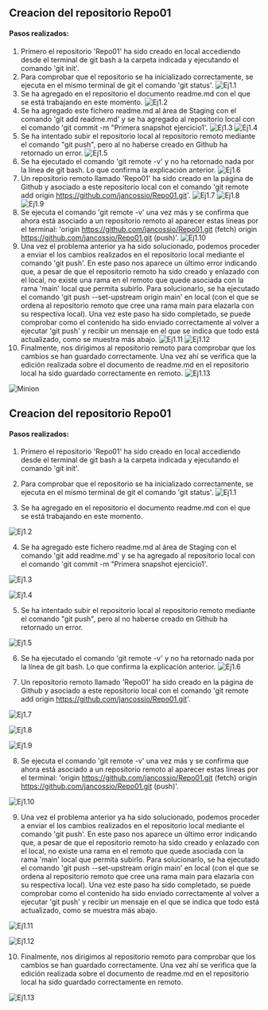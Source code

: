 ## Creacion del repositorio Repo01 

#### Pasos realizados:

1. Primero el repositorio 'Repo01' ha sido creado en local accediendo desde el terminal de git bash a la carpeta indicada y ejecutando el comando 'git init'.
2. Para comprobar que el repositorio se ha inicializado correctamente, se ejecuta en el mismo terminal de git el comando 'git status'.
![Ej1.1](./Repo1_Commands1.png)
3. Se ha agregado en el repositorio el documento readme.md con el que se está trabajando en este momento.
![Ej1.2](./Repo1_Commands2.png)
4. Se ha agregado este fichero readme.md al área de Staging con el comando 'git add readme.md' y se ha agregado al repositorio local con el comando 'git commit -m "Primera snapshot ejercicio1'.
![Ej1.3](./Repo1_Commands3.png)
![Ej1.4](./Repo1_Commands4.png)
5. Se ha intentado subir el repositorio local al repositorio remoto mediante el comando "git push", pero al no haberse creado en Github ha retornado un error.
![Ej1.5](./Repo1_Commands5.png)
6. Se ha ejecutado el comando 'git remote -v' y no ha retornado nada por la línea de git bash. Lo que confirma la explicación anterior.
![Ej1.6](./Repo1_Commands6.png)
7. Un repositorio remoto llamado 'Repo01' ha sido creado en la página de Github y asociado a este repositorio local con el comando 'git remote add origin https://github.com/jancossio/Repo01.git'.
![Ej1.7](./Repo1_Commands7.png)
![Ej1.8](./Repo1_Commands8.png)
![Ej1.9](./Repo1_Commands9.png)
8. Se ejecuta el comando 'git remote -v' una vez más y se confirma que ahora está asociado a un repositorio remoto al aparecer estas líneas por el terminal: 'origin  https://github.com/jancossio/Repo01.git (fetch)
                        origin  https://github.com/jancossio/Repo01.git (push)'.
![Ej1.10](./Repo1_Commands10.png)
9. Una vez el problema anterior ya ha sido solucionado, podemos proceder a enviar el los cambios realizados en el repositorio local mediante el comando 'git push'. En este paso nos aparece un último error indicando que, a pesar de que el repositorio remoto ha sido creado y enlazado con el  local, no existe una rama en el remoto que quede asociada con la rama 'main' local que permita subirlo. Para solucionarlo, se ha ejecutado el comando 'git push --set-upstream origin main' en local (con el que se ordena al repositorio remoto que cree una rama main para elazarla con su respectiva local). Una vez este paso ha sido completado, se puede comprobar como el contenido ha sido enviado correctamente al volver a ejecutar 'git push' y recibir un mensaje en el que se indica que todo está actualizado, como se muestra más abajo.
![Ej1.11](./Reto1_Commands11.png)
![Ej1.12](./Repo1_Commands12.png)
10. Finalmente, nos dirigimos al repositorio remoto para comprobar que los cambios se han guardado correctamente. Una vez ahí se verifica que la edición realizada sobre el documento de readme.md en el repositorio local ha sido guardado correctamente en remoto. 
![Ej1.13](./Repo1_Commands13.png)

![Minion](https://octodex.github.com/images/minion.png)



## Creacion del repositorio Repo01 

#### Pasos realizados:

1. Primero el repositorio 'Repo01' ha sido creado en local accediendo desde el terminal de git bash a la carpeta indicada y ejecutando el comando 'git init'.
2. Para comprobar que el repositorio se ha inicializado correctamente, se ejecuta en el mismo terminal de git el comando 'git status'.
![Ej1.1](./Repo1_Commands1.png)

3. Se ha agregado en el repositorio el documento readme.md con el que se está trabajando en este momento.

![Ej1.2](./Repo1_Commands2.png)

4. Se ha agregado este fichero readme.md al área de Staging con el comando 'git add readme.md' y se ha agregado al repositorio local con el comando 'git commit -m "Primera snapshot ejercicio1'.

![Ej1.3](./Repo3_Commands1.png)

![Ej1.4](./Repo1_Commands4.png)

5. Se ha intentado subir el repositorio local al repositorio remoto mediante el comando "git push", pero al no haberse creado en Github ha retornado un error.

![Ej1.5](./Repo1_Commands5.png)

6. Se ha ejecutado el comando 'git remote -v' y no ha retornado nada por la línea de git bash. Lo que confirma la explicación anterior.
![Ej1.6](./Repo1_Commands6.png)

7. Un repositorio remoto llamado 'Repo01' ha sido creado en la página de Github y asociado a este repositorio local con el comando 'git remote add origin https://github.com/jancossio/Repo01.git'.

![Ej1.7](./Repo1_Commands7.png)

![Ej1.8](./Repo1_Commands8.png)

![Ej1.9](./Repo1_Commands9.png)

8. Se ejecuta el comando 'git remote -v' una vez más y se confirma que ahora está asociado a un repositorio remoto al aparecer estas líneas por el terminal: 'origin  https://github.com/jancossio/Repo01.git (fetch)
                        origin  https://github.com/jancossio/Repo01.git (push)'.

![Ej1.10](./Repo1_Commands10.png)

9. Una vez el problema anterior ya ha sido solucionado, podemos proceder a enviar el los cambios realizados en el repositorio local mediante el comando 'git push'. En este paso nos aparece un último error indicando que, a pesar de que el repositorio remoto ha sido creado y enlazado con el  local, no existe una rama en el remoto que quede asociada con la rama 'main' local que permita subirlo. Para solucionarlo, se ha ejecutado el comando 'git push --set-upstream origin main' en local (con el que se ordena al repositorio remoto que cree una rama main para elazarla con su respectiva local). Una vez este paso ha sido completado, se puede comprobar como el contenido ha sido enviado correctamente al volver a ejecutar 'git push' y recibir un mensaje en el que se indica que todo está actualizado, como se muestra más abajo.

![Ej1.11](./Repo1_Commands11.png)

![Ej1.12](./Repo1_Commands12.png)

10. Finalmente, nos dirigimos al repositorio remoto para comprobar que los cambios se han guardado correctamente. Una vez ahí se verifica que la edición realizada sobre el documento de readme.md en el repositorio local ha sido guardado correctamente en remoto. 

![Ej1.13](./Repo1_Commands13.png)